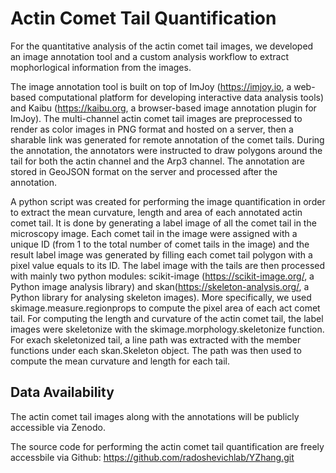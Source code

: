# Actin Comet Tail Quantification

For the quantitative analysis of the actin comet tail images, we developed an image annotation tool and a custom analysis workflow to extract mophorlogical information from the images.

The image annotation tool is built on top of ImJoy (https://imjoy.io, a web-based computational platform for developing interactive data analysis tools) and Kaibu (https://kaibu.org, a browser-based image annotation plugin for ImJoy). The multi-channel actin comet tail images are preprocessed to render as color images in PNG format and hosted on a server, then a sharable link was generated for remote annotation of the comet tails. During the annotation, the annotators were instructed to draw polygons around the tail for both the actin channel and the Arp3 channel. The annotation are stored in GeoJSON format on the server and processed after the annotation.

A python script was created for performing the image quantification in order to extract the mean curvature, length and area of each annotated actin comet tail. It is done by generating a label image of all the comet tail in the microscopy image. Each comet tail in the image were assigned with a unique ID (from 1 to the total number of comet tails in the image) and the result label image was generated by filling each comet tail polygon with a pixel value equals to its ID. The label image with the tails are then processed with mainly two python modules: scikit-image (https://scikit-image.org/, a Python image analysis library) and skan(https://skeleton-analysis.org/, a Python library for analysing skeleton images). More specifically, we used skimage.measure.regionprops to compute the pixel area of each act comet tail. For computing the length and curvature of the actin comet tail, the label images were skeletonize with the skimage.morphology.skeletonize function. For exach skeletonized tail, a line path was extracted with the member functions under each skan.Skeleton object. The path was then used to compute the mean curvature and length for each tail.


## Data Availability

The actin comet tail images along with the annotations will be publicly accessible via Zenodo.

The source code for performing the actin comet tail quantification are freely accessbile via Github: https://github.com/radoshevichlab/YZhang.git
